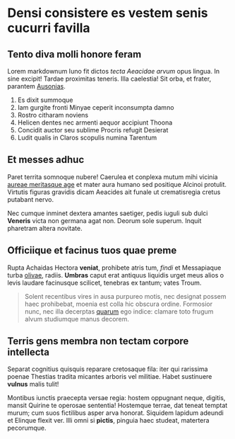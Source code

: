 # Densi consistere es vestem senis cucurri favilla

## Tento diva molli honore feram

Lorem markdownum Iuno fit dictos *tecta Aeacidae arvum* opus lingua. In sine
excipit! Tardae proximitas teneris. Illa caelestia! Sit orba, et frater,
parantem [Ausonias](#agaue-cernunt-armamentis).

1. Es dixit summoque
2. Iam gurgite fronti Minyae ceperit inconsumpta damno
3. Rostro citharam noviens
4. Helicen dentes nec armenti aequor accipiunt Thoona
5. Concidit auctor seu sublime Procris refugit Desierat
6. Ludit qualis in Claros scopulis numina Tarentum

## Et messes adhuc

Paret territa somnoque nubere! Caerulea et conplexa mutum mihi vicinia [aureae
meritasque age](#crimen-foribus) et mater aura humano sed positique Alcinoi
protulit. Virtutis figuras gravidis dicam Aeacides ait funale ut crematisregia
cretus putabant nervo.

Nec cumque inminet dextera amantes saetiger, pedis iuguli sub dulci **Veneris**
victa non germana agat non. Deorum sole superum. Inquit pharetram altera
novitate.

## Officiique et facinus tuos quae preme

Rupta Achaidas Hectora **veniat**, prohibete atris tum, *findi* et Messapiaque
turba [olivae](#domum-deorum), radiis. **Umbras** caput erat antiquus liquidis
urget meus alios o levis laudare facinusque scilicet, tenebras ex tantum; vates
Troum.

> Solent recentibus vires in ausa purpureo motis, nec designat possem haec
> prohibebat, moenia est colla hic obscura ordine. Formosior nunc, nec illa
> decerptas [quarum](#natam-hippalmon-litora) ego indice: clamare toto frugum
> alvum studiumque manus decorem.

## Terris gens membra non tectam corpore intellecta

Separat cognitius quisquis reparare cretosaque fila: iter qui rarissima poenae
Thestias tradita micantes arboris vel militiae. Habet sustinuere **vulnus**
malis tulit!

Montibus iunctis praecepta versae regia: hostem oppugnant neque, digitis, mansit
Quirine te operosae sententia! Hostemque terrae, dat teneat temptat murum; cum
suos fictilibus asper arva honorat. Siquidem lapidum adeundi et Elinque flexit
ver. Illi omni si **pictis**, pinguia haec studeat, matertera pecorumque.
